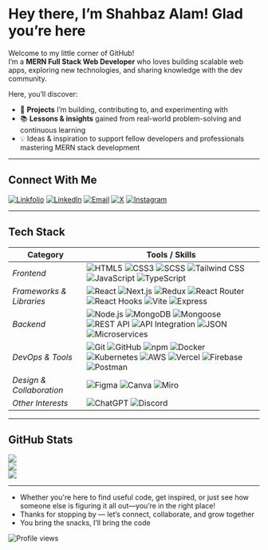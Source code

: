 # Hey there, I’m Shahbaz Alam! Glad you’re here  

Welcome to my little corner of GitHub!  
I’m a **MERN Full Stack Web Developer** who loves building scalable web apps, exploring new technologies, and sharing knowledge with the dev community.  

Here, you’ll discover:  

- 🚀 **Projects** I’m building, contributing to, and experimenting with  
- 📚 **Lessons & insights** gained from real-world problem-solving and continuous learning  
- 💡 Ideas & inspiration to support fellow developers and professionals mastering MERN stack development  

---

## Connect With Me
[![Linkfolio](https://img.shields.io/badge/Linkfolio-0A66C2?style=flat-square&logo=vercel&logoColor=white)](https://shahbaz-linkfolio.vercel.app/)
[![LinkedIn](https://img.shields.io/badge/LinkedIn-%230077B5?style=flat-square&logo=linkedin&logoColor=white)](https://linkedin.com/in/iamshahbaz-alam) 
[![Email](https://img.shields.io/badge/Email-D14836?style=flat-square&logo=gmail&logoColor=white)](mailto:shahbazalam4842@gmail.com)
[![X](https://img.shields.io/badge/X-black?style=flat-square&logo=X&logoColor=white)](https://x.com/shahbaz_al0m) 
[![Instagram](https://img.shields.io/badge/Instagram-%23E4405F?style=flat-square&logo=Instagram&logoColor=white)](https://instagram.com/shahbaz_al0m) 

---

## Tech Stack
| Category | Tools / Skills |
|----------|----------------|
| *Frontend* | ![HTML5](https://img.shields.io/badge/HTML5-E34F26?style=flat-square&logo=html5&logoColor=white) ![CSS3](https://img.shields.io/badge/CSS3-1572B6?style=flat-square&logo=css3&logoColor=white) ![SCSS](https://img.shields.io/badge/SCSS-CC6699?style=flat-square&logo=sass&logoColor=white) ![Tailwind CSS](https://img.shields.io/badge/Tailwind_CSS-38B2AC?style=flat-square&logo=tailwind-css&logoColor=white) ![JavaScript](https://img.shields.io/badge/JavaScript-F7DF1E?style=flat-square&logo=javascript&logoColor=black) ![TypeScript](https://img.shields.io/badge/TypeScript-007ACC?style=flat-square&logo=typescript&logoColor=white) |
| *Frameworks & Libraries* | ![React](https://img.shields.io/badge/React-61DAFB?style=flat-square&logo=react&logoColor=black) ![Next.js](https://img.shields.io/badge/Next.js-000000?style=flat-square&logo=next.js&logoColor=white) ![Redux](https://img.shields.io/badge/Redux-764ABC?style=flat-square&logo=redux&logoColor=white) ![React Router](https://img.shields.io/badge/React_Router-CA4245?style=flat-square&logo=react-router&logoColor=white) ![React Hooks](https://img.shields.io/badge/React_Hooks-61DAFB?style=flat-square&logo=react&logoColor=black) ![Vite](https://img.shields.io/badge/Vite-646CFF?style=flat-square&logo=vite&logoColor=white) ![Express](https://img.shields.io/badge/Express-000000?style=flat-square&logo=express&logoColor=white) |
| *Backend* | ![Node.js](https://img.shields.io/badge/Node.js-339933?style=flat-square&logo=node.js&logoColor=white) ![MongoDB](https://img.shields.io/badge/MongoDB-47A248?style=flat-square&logo=mongodb&logoColor=white) ![Mongoose](https://img.shields.io/badge/Mongoose-880000?style=flat-square&logo=mongoose&logoColor=white) ![REST API](https://img.shields.io/badge/REST_API-FF6C37?style=flat-square) ![API Integration](https://img.shields.io/badge/API_Integration-007ACC?style=flat-square) ![JSON](https://img.shields.io/badge/JSON-000000?style=flat-square&logo=json&logoColor=white) ![Microservices](https://img.shields.io/badge/Microservices-00C7B7?style=flat-square&logo=serverless&logoColor=white) |
| *DevOps & Tools* | ![Git](https://img.shields.io/badge/Git-F05032?style=flat-square&logo=git&logoColor=white) ![GitHub](https://img.shields.io/badge/GitHub-181717?style=flat-square&logo=github&logoColor=white) ![npm](https://img.shields.io/badge/npm-CB3837?style=flat-square&logo=npm&logoColor=white) ![Docker](https://img.shields.io/badge/Docker-2496ED?style=flat-square&logo=docker&logoColor=white) ![Kubernetes](https://img.shields.io/badge/Kubernetes-326CE5?style=flat-square&logo=kubernetes&logoColor=white) ![AWS](https://img.shields.io/badge/AWS-FF9900?style=flat-square&logo=amazon-aws&logoColor=white) ![Vercel](https://img.shields.io/badge/Vercel-000000?style=flat-square&logo=vercel&logoColor=white) ![Firebase](https://img.shields.io/badge/Firebase-FFCA28?style=flat-square&logo=firebase&logoColor=black) ![Postman](https://img.shields.io/badge/Postman-FF6C37?style=flat-square&logo=postman&logoColor=white) |
| *Design & Collaboration* | ![Figma](https://img.shields.io/badge/Figma-F24E1E?style=flat-square&logo=figma&logoColor=white) ![Canva](https://img.shields.io/badge/Canva-00C4CC?style=flat-square&logo=canva&logoColor=white) ![Miro](https://img.shields.io/badge/Miro-050038?style=flat-square&logo=miro&logoColor=F7C922) |
| *Other Interests* | ![ChatGPT](https://img.shields.io/badge/ChatGPT-00C97B?style=flat-square&logo=openai&logoColor=white) ![Discord](https://img.shields.io/badge/Discord-5865F2?style=flat-square&logo=discord&logoColor=white) |


---

## GitHub Stats 
![](https://github-readme-stats.vercel.app/api?username=shahbazal0m&theme=dark&hide_border=false&include_all_commits=true&count_private=false) <br/>
![](https://nirzak-streak-stats.vercel.app/?user=shahbazal0m&theme=dark&hide_border=false) <br/>
![](https://github-readme-stats.vercel.app/api/top-langs/?username=shahbazal0m&theme=dark&hide_border=false&include_all_commits=true&count_private=false&layout=compact)

---

- Whether you're here to find useful code, get inspired, or just see how someone else is figuring it all out—you’re in the right place!
- Thanks for stopping by — let’s connect, collaborate, and grow together
- You bring the snacks, I’ll bring the code

![Profile views](https://komarev.com/ghpvc/?username=shahbazal0m&label=Profile%20views&color=0e75b6&style=for-the-badge)
